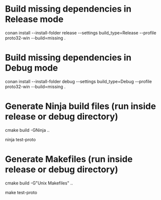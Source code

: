 # Build missing dependencies in Release mode

conan install --install-folder release --settings build_type=Release --profile proto32-win --build=missing .

# Build missing dependencies in Debug mode

conan install --install-folder debug --settings build_type=Debug --profile proto32-win --build=missing .

# Generate Ninja build files (run inside release or debug directory)
cmake build -GNinja ..

ninja test-proto

# Generate Makefiles (run inside release or debug directory)
cmake build -G"Unix Makefiles" ..

make test-proto
